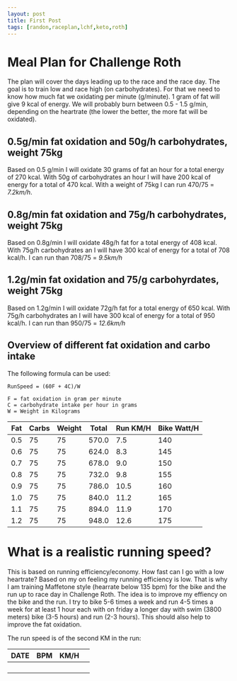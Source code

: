 ```yaml
---
layout: post
title: First Post
tags: [randon,raceplan,lchf,keto,roth]
---
```


# Meal Plan for Challenge Roth

The plan will cover the days leading up to the race and the race day. The goal is to train low and race high (on carbohydrates). For that we need to know how much fat we oxidating per minute (g/minute). 1 gram of fat will give 9 kcal of energy. We will probably burn between 0.5 - 1.5 g/min, depending on the heartrate (the lower the better, the more fat will be oxidated). 

## 0.5g/min fat oxidation and 50g/h carbohydrates, weight 75kg
Based on 0.5 g/min I will oxidate 30 grams of fat an hour for a total energy of 270 kcal. With 50g of carbohydrates an hour I will have 200 kcal of energy for a total of 470 kcal. With a weight of 75kg I can run 470/75 = *7.2km/h*.

## 0.8g/min fat oxidation and 75g/h carbohydrates, weight 75kg
Based on 0.8g/min I will oxidate 48g/h fat for a total energy of 408 kcal. With 75g/h carbohydrates an I will have 300 kcal of energy  for a total of 708 kcal/h. I can run than 708/75 = *9.5km/h*

## 1.2g/min fat oxidation and 75/g carbohyrdates, weight 75kg
Based on 1.2g/min I will oxidate 72g/h fat for a total energy of 650 kcal. With 75g/h carbohydrates an I will have 300 kcal of energy  for a total of 950 kcal/h. I can run than 950/75 = *12.6km/h*

## Overview of different fat oxidation and carbo intake

The following formula can be used: 
```
RunSpeed = (60F + 4C)/W 

F = fat oxidation in gram per minute
C = carbohydrate intake per hour in grams
W = Weight in Kilograms
```

| Fat  | Carbs | Weight | Total |Run KM/H | Bike Watt/H |
|------|-------|--------|-------|---------|-------------|
| 0.5  |  75   |   75   | 570.0 |   7.5   |    140      |
| 0.6  |  75   |   75   | 624.0 |   8.3   |    145      |
| 0.7  |  75   |   75   | 678.0 |   9.0   |    150      |
| 0.8  |  75   |   75   | 732.0 |   9.8   |    155      |
| 0.9  |  75   |   75   | 786.0 |  10.5   |    160      |
| 1.0  |  75   |   75   | 840.0 |  11.2   |    165      |
| 1.1  |  75   |   75   | 894.0 |  11.9   |    170      |
| 1.2  |  75   |   75   | 948.0 |  12.6   |    175      |


# What is a realistic running speed?
This is based on running efficiency/economy. How fast can I go with a low heartrate? Based on my on feeling my running efficiency is low. That is why I am training Maffetone style (hearrate below 135 bpm) for the bike and the run up to race day in Challenge Roth. The idea is to improve my effiency on the bike and the run. I try to bike 5-6 times a week and run 4-5 times a week for at least 1 hour each with on friday a longer day with swim (3800 meters) bike (3-5 hours) and run (2-3 hours). This should also help to improve the fat oxidation.

The run speed is of the second KM in the run:

| DATE | BPM | KM/H |                     |
|------|-----|------|---------------------|
|      |     |      |                     |
|      |     |      |                     |
|      |     |      |                     |
|      |     |      |                     |
